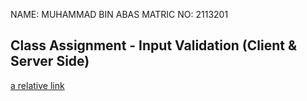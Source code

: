 NAME: MUHAMMAD BIN ABAS
MATRIC NO: 2113201

## Class Assignment - Input Validation (Client & Server Side)

[a relative link](form.html)
